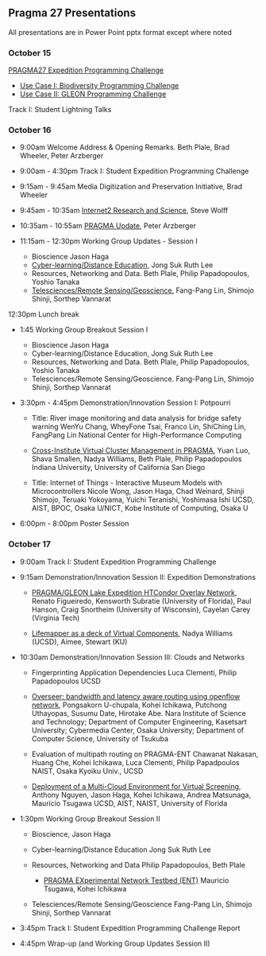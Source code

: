 ## Pragma 27 Presentations

All presentations are in Power Point pptx format except where noted

### October 15

[PRAGMA27 Expedition Programming Challenge][13]

* [Use Case I: Biodiversity Programming Challenge][11]
* [Use Case II: GLEON Programming Challenge][12]

Track I: Student Lightning Talks


### October 16

* 9:00am  Welcome Address & Opening Remarks. Beth Plale, Brad Wheeler, Peter Arzberger
* 9:00am - 4:30pm Track I: Student Expedition Programming Challenge 
* 9:15am - 9:45am Media Digitization and Preservation Initiative, Brad Wheeler
* 9:45am - 10:35am [Internet2 Research and Science][1], Steve Wolff
* 10:35am - 10:55am [PRAGMA Update][2], Peter Arzberger
* 11:15am - 12:30pm Working Group Updates - Session I

    * Bioscience Jason Haga
    * [Cyber-learning/Distance Education][5], Jong Suk Ruth Lee
    * Resources, Networking and Data. Beth Plale, Philip Papadopoulos, Yoshio Tanaka
    * [Telesciences/Remote Sensing/Geoscience.][4] Fang-Pang Lin, Shimojo Shinji, Sorthep Vannarat

12:30pm Lunch break

* 1:45 Working Group Breakout Session I 

    * Bioscience Jason Haga
    * Cyber-learning/Distance Education, Jong Suk Ruth Lee
    * Resources, Networking and Data. Beth Plale, Philip Papadopoulos, Yoshio Tanaka
    * Telesciences/Remote Sensing/Geoscience. Fang-Pang Lin, Shimojo Shinji, Sorthep Vannarat

* 3:30pm - 4:45pm Demonstration/Innovation Session I: Potpourri 

    * Title:  River image monitoring and data analysis for bridge safety warning
	  WenYu Chang, WheyFone Tsai, Franco Lin, ShiChing Lin, FangPang Lin
	  National Center for High-Performance Computing

	* [Cross-Institute Virtual Cluster Management in PRAGMA][3],
	  Yuan Luo, Shava Smallen, Nadya Williams, Beth Plale, Philip Papadopoulos
	  Indiana University, University of California San Diego

	* Title:  Internet of Things - Interactive Museum Models with Microcontrollers
	  Nicole Wong, Jason Haga, Chad Weinard, Shinji Shimojo, Teruaki Yokoyama,
	  Yuichi Teranishi, Yoshimasa Ishi
	  UCSD, AIST, BPOC, Osaka U/NICT, Kobe Institute of Computing, Osaka U

* 6:00pm - 8:00pm Poster Session 

### October 17

* 9:00am Track I: Student Expedition Programming Challenge 

* 9:15am Demonstration/Innovation Session II: Expedition Demonstrations 

    * [PRAGMA/GLEON Lake Expedition HTCondor Overlay Network][7],
      Renato Figueiredo, Kensworth Subratie (University of Florida), 
	  Paul Hanson, Craig Snortheim (University of Wisconsin),
      Cayelan Carey (Virginia Tech)

    * [Lifemapper as a deck of Virtual Components][6], Nadya Williams (UCSD), Aimee, Stewart (KU)

* 10:30am Demonstration/Innovation Session III: Clouds and Networks 

    * Fingerprinting Application Dependencies
      Luca Clementi, Philip Papadopoulos UCSD

    * [Overseer: bandwidth and latency aware routing using openflow network][8],
    Pongsakorn U-chupala, Kohei Ichikawa, Putchong Uthayopas, Susumu Date,
    Hirotake Abe. Nara Institute of Science and Technology; Department of Computer Engineering,
    Kasetsart University; Cybermedia Center, Osaka University; Department of
    Computer Science, University of Tsukuba

    * Evaluation of multipath routing on PRAGMA-ENT
    Chawanat Nakasan, Huang Che, Kohei Ichikawa, Luca Clementi, Philip Papadpoulos
    NAIST, Osaka Kyoiku Univ., UCSD

    * [Deployment of a Multi-Cloud Environment for Virtual Screening][9],
    Anthony Nguyen, Jason Haga, Kohei Ichikawa, Andrea Matsunaga, Mauricio Tsugawa
    UCSD, AIST, NAIST, University of Florida

* 1:30pm Working Group Breakout Session II 

   * Bioscience, Jason Haga
   * Cyber-learning/Distance Education Jong Suk Ruth Lee
   * Resources, Networking and Data Philip Papadopoulos, Beth Plale

       * [PRAGMA EXperimental Network Testbed (ENT)][10] Mauricio Tsugawa, Kohei Ichikawa

   * Telesciences/Remote Sensing/Geoscience Fang-Pang Lin, Shimojo Shinji, Sorthep Vannarat

* 3:45pm Track I: Student Expedition Programming Challenge Report

* 4:45pm Wrap-up (and Working Group Updates Session II)


[1]: presentations/october-16/internet2.pptx
[2]: presentations/october-16/pragma-update.pdf
[3]: presentations/october-16/pcc-demo.pptx
[4]: presentations/october-16/telescience-update.pptx
[5]: presentations/october-16/cyberlearning-update.pptx
[6]: presentations/october-17/lifemapper-demo.pptx
[7]: presentations/october-17/htcondor-overlay-demo.pdf  
[8]: presentations/october-17/overseer-demo.pdf
[9]: presentations/october-17/deployment-vm-docking.ppt
[10]: presentations/october-17/pragma-ent.pdf
[11]: presentations/october-15/challenge/gleon-programming-challenge.pptx  
[12]: presentations/october-15/challenge/lifemapper-challenge.pptx
[13]: http://pragma27.pragma-grid.net/dct/page/70006
